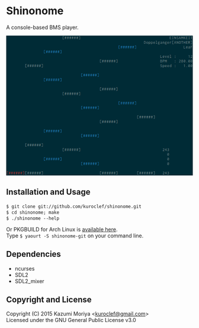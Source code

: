 
Shinonome
================================

A console-based BMS player.

![screenshot](screenshot.png)

Installation and Usage
--------------------------------

```console
$ git clone git://github.com/kuroclef/shinonome.git
$ cd shinonome; make
$ ./shinonome --help
```

Or PKGBUILD for Arch Linux is [available here][shinonome-git].  
Type `$ yaourt -S shinonome-git` on your command line.

[shinonome-git]:https://aur.archlinux.org/packages/shinonome-git

Dependencies
--------------------------------

- ncurses
- SDL2
- SDL2_mixer

Copyright and License
--------------------------------

Copyright (C) 2015 Kazumi Moriya \<kuroclef@gmail.com>  
Licensed under the GNU General Public License v3.0
